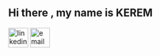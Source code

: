 ## Hi there , my name is KEREM


  

 
[<img src='https://cdn.jsdelivr.net/npm/simple-icons@3.0.1/icons/linkedin.svg' alt='linkedin' height='40'>](https://www.linkedin.com/in/kerem-bas/) [<img src='https://cdn.jsdelivr.net/npm/simple-icons@3.0.1/icons/icloud.svg' alt='email' height='40'>](mailto:kerembas2000@gmail.com) 






